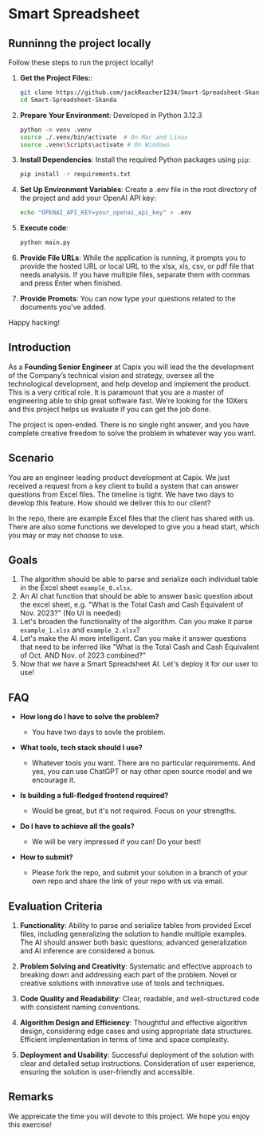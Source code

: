 # Smart Spreadsheet

## Runninng the project locally

Follow these steps to run the project locally!

1. **Get the Project Files:**:

   ```sh
   git clone https://github.com/jackReacher1234/Smart-Spreadsheet-Skanda.git
   cd Smart-Spreadsheet-Skanda
   ```

2. **Prepare Your Environment**:
   Developed in Python 3.12.3
   ```sh
   python -m venv .venv
   source ./.venv/bin/activate  # On Mac and Linux
   source .venv\Scripts\activate # On Windows
   ```

3. **Install Dependencies**:
   Install the required Python packages using `pip`:

   ```sh
   pip install -r requirements.txt
   ```

4. **Set Up Environment Variables**:
   Create a .env file in the root directory of the project and add your OpenAI API key:

   ```sh
   echo "OPENAI_API_KEY=your_openai_api_key" > .env
   ```

5. **Execute code**:
   ```sh
   python main.py
   ```

6. **Provide File URLs**:
   While the application is running, it prompts you to provide the hosted URL or local URL to the xlsx, xls, csv, or pdf file that needs analysis. If you have multiple files, separate them with commas and press Enter when finished.

7. **Provide Promots**:
   You can now type your questions related to the documents you've added.

Happy hacking!

## Introduction

As a **Founding Senior Engineer** at Capix you will lead the the development of the Company’s technical vision and strategy, oversee all the technological development, and help develop and implement the product. This is a very critical role. It is paramount that you are a master of engineering able to ship great software fast. We’re looking for the 10Xers and this project helps us evaluate if you can get the job done. 

The project is open-ended. There is no single right answer, and you have complete creative freedom to solve the problem in whatever way you want.

## Scenario

You are an engineer leading product development at Capix. We just received a request from a key client to build a system that can answer questions from Excel files. The timeline is tight. We have two days to develop this feature. How should we deliver this to our client?


In the repo, there are example Excel files that the client has shared with us. There are also some functions we developed to give you a head start, which you may or may not choose to use.  

## Goals

1. The algorithm should be able to parse and serialize each individual table in the Excel sheet `example_0.xlsx`.
2. An AI chat function that should be able to answer basic question about the excel sheet, e.g. "What is the Total Cash and Cash Equivalent of Nov. 2023?" (No UI is needed)
3. Let's broaden the functionality of the algorithm. Can you make it parse `example_1.xlsx` and `example_2.xlsx`?
4. Let's make the AI more intelligent. Can you make it answer questions that need to be inferred like "What is the Total Cash and Cash Equivalent of Oct. AND Nov. of 2023 combined?"
5. Now that we have a Smart Spreadsheet AI. Let's deploy it for our user to use!

## FAQ
* **How long do I have to solve the problem?** 

  * You have two days to sovle the problem. 

* **What tools, tech stack should I use?**

  * Whatever tools you want. There are no particular requirements. And yes, you can use ChatGPT or nay other open source model and we encourage it.

* **Is building a full-fledged frontend required?** 
  * Would be great, but it's not required. Focus on your strengths.

* **Do I have to achieve all the goals?** 

  * We will be very impressed if you can! Do your best!

* **How to submit?**

  * Please fork the repo, and submit your solution in a branch of your own repo and share the link of your repo with us via email.

## Evaluation Criteria

1. **Functionality**: Ability to parse and serialize tables from provided Excel files, including generalizing the solution to handle multiple examples. The AI should answer both basic questions; advanced generalization and AI inference are considered a bonus.

2. **Problem Solving and Creativity**: Systematic and effective approach to breaking down and addressing each part of the problem. Novel or creative solutions with innovative use of tools and techniques.
  
3. **Code Quality and Readability**: Clear, readable, and well-structured code with consistent naming conventions.

4. **Algorithm Design and Efficiency**: Thoughtful and effective algorithm design, considering edge cases and using appropriate data structures. Efficient implementation in terms of time and space complexity.

5. **Deployment and Usability**: Successful deployment of the solution with clear and detailed setup instructions. Consideration of user experience, ensuring the solution is user-friendly and accessible.

## Remarks

We appreicate the time you will devote to this project. We hope you enjoy this exercise!

